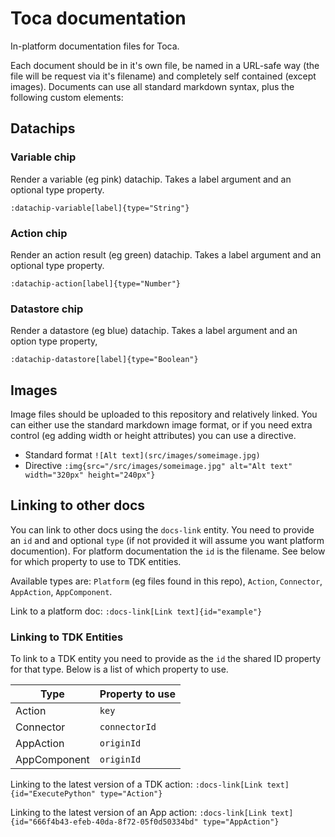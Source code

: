 # Toca documentation
In-platform documentation files for Toca.

Each document should be in it's own file, be named in a URL-safe way (the file will be request via it's filename) and completely self contained (except images). Documents can use all standard markdown syntax, plus the following custom elements:

## Datachips
### Variable chip
Render a variable (eg pink) datachip. Takes a label argument and an optional type property.

`:datachip-variable[label]{type="String"}`

### Action chip
Render an action result (eg green) datachip. Takes a label argument and an optional type property.

`:datachip-action[label]{type="Number"}`

### Datastore chip
Render a datastore (eg blue) datachip. Takes a label argument and an option type property,

`:datachip-datastore[label]{type="Boolean"}`

## Images
Image files should be uploaded to this repository and relatively linked. You can either use the standard markdown image format, or if you need extra control (eg adding width or height attributes) you can use a directive.

* Standard format `![Alt text](src/images/someimage.jpg)`
* Directive `:img{src="/src/images/someimage.jpg" alt="Alt text" width="320px" height="240px"}`

## Linking to other docs
You can link to other docs using the `docs-link` entity. You need to provide an `id` and and optional `type` (if not provided it will assume you want platform documention). For platform documentation the `id` is the filename. See below for which property to use to TDK entities.

Available types are: `Platform` (eg files found in this repo), `Action`, `Connector`, `AppAction`, `AppComponent`.

Link to a platform doc: `:docs-link[Link text]{id="example"}`

### Linking to TDK Entities
To link to a TDK entity you need to provide as the `id` the shared ID property for that type. Below is a list of which property to use.

| Type | Property to use |
| - | - |
| Action | `key` |
| Connector | `connectorId` |
| AppAction | `originId` |
| AppComponent | `originId` |

Linking to the latest version of a TDK action: `:docs-link[Link text]{id="ExecutePython" type="Action"}`

Linking to the latest version of an App action: `:docs-link[Link text]{id="666f4b43-efeb-40da-8f72-05f0d50334bd" type="AppAction"}`
